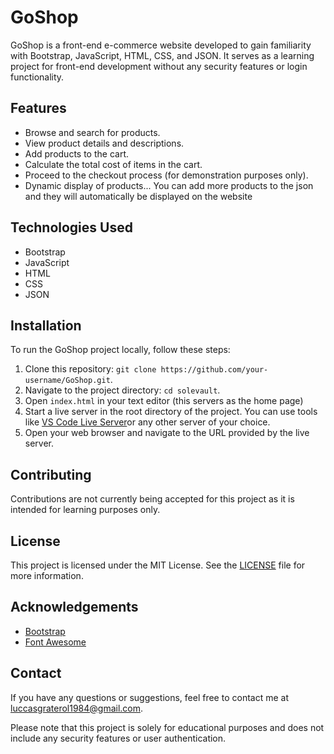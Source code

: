 # GoShop

GoShop is a front-end e-commerce website developed to gain familiarity with Bootstrap, JavaScript, HTML, CSS, and JSON. It serves as a learning project for front-end development without any security features or login functionality.

## Features

- Browse and search for products.
- View product details and descriptions.
- Add products to the cart.
- Calculate the total cost of items in the cart.
- Proceed to the checkout process (for demonstration purposes only).
- Dynamic display of products... You can add more products to the json and they will automatically be displayed on the website

## Technologies Used

- Bootstrap
- JavaScript
- HTML
- CSS
- JSON
## Installation

To run the GoShop project locally, follow these steps:

1. Clone this repository: `git clone https://github.com/your-username/GoShop.git`.
2. Navigate to the project directory: `cd solevault`.
3. Open `index.html` in your text editor (this servers as the home page)
4. Start a live server in the root directory of the project. You can use tools like [VS Code Live Server](https://marketplace.visualstudio.com/items?itemName=ritwickdey.LiveServer)or any other server of your choice.
5. Open your web browser and navigate to the URL provided by the live server.

## Contributing

Contributions are not currently being accepted for this project as it is intended for learning purposes only.

## License

This project is licensed under the MIT License. See the [LICENSE](LICENSE.txt) file for more information.

## Acknowledgements

- [Bootstrap](https://getbootstrap.com/)
- [Font Awesome](https://fontawesome.com/)
## Contact

If you have any questions or suggestions, feel free to contact me at [luccasgraterol1984@gmail.com](mailto:luccasgraterol1984@gmail.com).

Please note that this project is solely for educational purposes and does not include any security features or user authentication.
